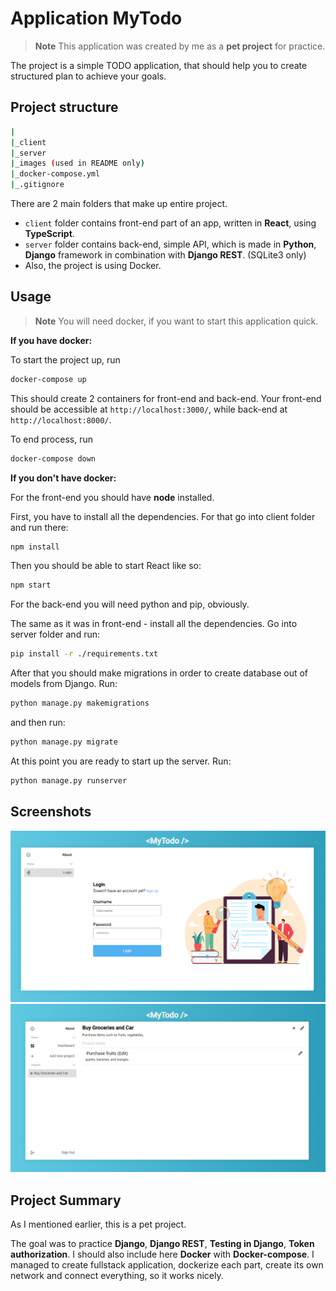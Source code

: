 # Application MyTodo

> **Note**
>This application was created by me as a **pet project** for practice.

The project is a simple TODO application, that should help you to
create structured plan to achieve your goals.

## Project structure
```bash
|
|_client
|_server
|_images (used in README only)
|_docker-compose.yml
|_.gitignore
```

There are 2 main folders that make up entire project.
- `client` folder contains front-end part of an app, written in **React**, using **TypeScript**.
- `server` folder contains back-end, simple API, which is made in **Python**, **Django** framework in combination with **Django REST**. (SQLite3 only)
- Also, the project is using Docker.

## Usage

> **Note**
>You will need docker, if you want to start this application quick.

**If you have docker:**

To start the project up, run
```bash
docker-compose up
```

This should create 2 containers for front-end and back-end. 
Your front-end should be accessible at `http://localhost:3000/`, while back-end at `http://localhost:8000/`.

To end process, run
```bash
docker-compose down
```

**If you don't have docker:**

For the front-end you should have **node** installed.

First, you have to install all the dependencies. For that go into client folder and run there:
```bash
npm install
```

Then you should be able to start React like so:
```bash
npm start
```

For the back-end you will need python and pip, obviously.

The same as it was in front-end - install all the dependencies. Go into server folder and run:
```bash
pip install -r ./requirements.txt
```

After that you should make migrations in order to create database out of models from Django. Run:
```bash
python manage.py makemigrations
```
and then run:
```bash
python manage.py migrate
```

At this point you are ready to start up the server. Run:
```bash
python manage.py runserver
```

## Screenshots
![login](./images/img1.PNG)
![projects](./images/img2.PNG)

## Project Summary

As I mentioned earlier, this is a pet project. 

The goal was to practice **Django**, **Django REST**, **Testing in Django**, **Token authorization**. I should also include here **Docker** with **Docker-compose**. I managed to create fullstack application, dockerize each part, create its own network and connect everything, so it works nicely.